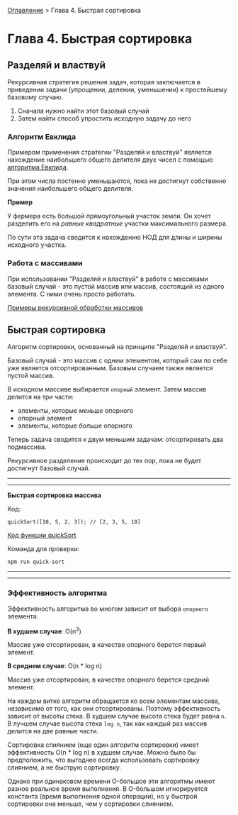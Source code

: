 [Оглавление](../../../#readme) > Глава 4. Быстрая сортировка

# Глава 4. Быстрая сортировка

## Разделяй и властвуй

Рекурсивная стратегия решения задач, которая заключается в приведении задачи (упрощении, делении, уменьшении) к простейшему базовому случаю.

1. Сначала нужно найти этот базовый случай
2. Затем найти способ упростить исходную задачу до него

### Алгоритм Евклида

Примером применения стратегии "Разделяй и властвуй" является нахождение наибольшего общего делителя двух чисел с помощью [алгоритма Евклида](./euclidean-algorithm).

При этом числа постенно уменьшаются, пока не достигнут собственно значения наибольшего общего делителя.

**Пример**

У фермера есть большой прямоугольный участок земли. Он хочет разделить его на *равные* *квадратные* участки максимального размера.

По сути эта задача сводится к нахождению НОД для длины и ширины исходного участка.

### Работа с массивами

При использовании "Разделяй и властвуй" в работе с массивами базовый случай - это пустой массив или массив, состоящий из одного элемента. С ними очень просто работать.

[Примеры рекурсивной обработки массивов](./arrays)


## Быстрая сортировка

Алгоритм сортировки, основанный на принципе "Разделяй и властвуй".

Базовый случай - это массив с одним элементом, который сам по себе уже является отсортированным. Базовым случаем также является пустой массив.

В исходном массиве выбирается `опорный` элемент. Затем массив делится на три части:

- элементы, которые *меньше* опорного
- опорный элемент
- элементы, которые *больше* опорного

Теперь задача сводится к двум меньшим задачам: отсортировать два подмассива.

Рекурсивное разделение происходит до тех пор, пока не будет достигнут базовый случай.

***
***

**Быстрая сортировка массива**

Код:

```
quickSort([10, 5, 2, 3]); // [2, 3, 5, 10]
```

[Код функции quickSort](./quick-sort.js)

Команда для проверки:

```
npm run quick-sort
```

***
***

### Эффективность алгоритма

Эффективность алгоритма во многом зависит от выбора `опорного` элемента.

**В худшем случае**: O(n<sup>2</sup>)

Массив уже отсортирован, в качестве опорного берется первый элемент.

**В среднем случае**: O(n * log n)

Массив уже отсортирован, в качестве опорного берется средний элемент.

На каждом витке алгоритм обращается ко всем элементам массива, независимо от того, как они отсортированы. Поэтому эффективность зависит от высоты стека. В худшем случае высота стека будет равна `n`. В лучшем случае высота стека `log n`, так как каждый раз массив делится на две равные части.

Сортировка слиянием (еще один алгоритм сортировки) имеет эффективность O(n * log n) в худшем случае. Можно было бы предположить, что выгоднее всегда использовать сортировку слиянием, а не быструю сортировку.

Однако при одинаковом времени O-большое эти алгоритмы имеют разное реальное время выполнения. В O-большом игнорируется константа (время выполнения одной операции), но у быстрой сортировки она меньше, чем у сортировки слиянием.
